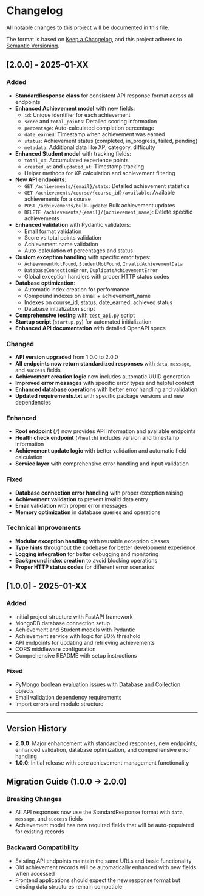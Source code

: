 # Changelog

All notable changes to this project will be documented in this file.

The format is based on [Keep a Changelog](https://keepachangelog.com/en/1.0.0/),
and this project adheres to [Semantic Versioning](https://semver.org/spec/v2.0.0.html).

## [2.0.0] - 2025-01-XX

### Added
- **StandardResponse class** for consistent API response format across all endpoints
- **Enhanced Achievement model** with new fields:
  - `id`: Unique identifier for each achievement
  - `score` and `total_points`: Detailed scoring information
  - `percentage`: Auto-calculated completion percentage
  - `date_earned`: Timestamp when achievement was earned
  - `status`: Achievement status (completed, in_progress, failed, pending)
  - `metadata`: Additional data like XP, category, difficulty
- **Enhanced Student model** with tracking fields:
  - `total_xp`: Accumulated experience points
  - `created_at` and `updated_at`: Timestamp tracking
  - Helper methods for XP calculation and achievement filtering
- **New API endpoints**:
  - `GET /achievements/{email}/stats`: Detailed achievement statistics
  - `GET /achievements/course/{course_id}/available`: Available achievements for a course
  - `POST /achievements/bulk-update`: Bulk achievement updates
  - `DELETE /achievements/{email}/{achievement_name}`: Delete specific achievements
- **Enhanced validation** with Pydantic validators:
  - Email format validation
  - Score vs total points validation
  - Achievement name validation
  - Auto-calculation of percentages and status
- **Custom exception handling** with specific error types:
  - `AchievementNotFound`, `StudentNotFound`, `InvalidAchievementData`
  - `DatabaseConnectionError`, `DuplicateAchievementError`
  - Global exception handlers with proper HTTP status codes
- **Database optimization**:
  - Automatic index creation for performance
  - Compound indexes on email + achievement_name
  - Indexes on course_id, status, date_earned, achieved status
  - Database initialization script
- **Comprehensive testing** with `test_api.py` script
- **Startup script** (`startup.py`) for automated initialization
- **Enhanced API documentation** with detailed OpenAPI specs

### Changed
- **API version upgraded** from 1.0.0 to 2.0.0
- **All endpoints now return standardized responses** with `data`, `message`, and `success` fields
- **Achievement creation logic** now includes automatic UUID generation
- **Improved error messages** with specific error types and helpful context
- **Enhanced database operations** with better error handling and validation
- **Updated requirements.txt** with specific package versions and new dependencies

### Enhanced
- **Root endpoint** (`/`) now provides API information and available endpoints
- **Health check endpoint** (`/health`) includes version and timestamp information
- **Achievement update logic** with better validation and automatic field calculation
- **Service layer** with comprehensive error handling and input validation

### Fixed
- **Database connection error handling** with proper exception raising
- **Achievement validation** to prevent invalid data entry
- **Email validation** with proper error messages
- **Memory optimization** in database queries and operations

### Technical Improvements
- **Modular exception handling** with reusable exception classes
- **Type hints** throughout the codebase for better development experience
- **Logging integration** for better debugging and monitoring
- **Background index creation** to avoid blocking operations
- **Proper HTTP status codes** for different error scenarios

## [1.0.0] - 2025-01-XX

### Added
- Initial project structure with FastAPI framework
- MongoDB database connection setup
- Achievement and Student models with Pydantic
- Achievement service with logic for 80% threshold
- API endpoints for updating and retrieving achievements
- CORS middleware configuration
- Comprehensive README with setup instructions

### Fixed
- PyMongo boolean evaluation issues with Database and Collection objects
- Email validation dependency requirements
- Import errors and module structure

---

## Version History

- **2.0.0**: Major enhancement with standardized responses, new endpoints, enhanced validation, database optimization, and comprehensive error handling
- **1.0.0**: Initial release with core achievement management functionality

## Migration Guide (1.0.0 → 2.0.0)

### Breaking Changes
- All API responses now use the StandardResponse format with `data`, `message`, and `success` fields
- Achievement model has new required fields that will be auto-populated for existing records

### Backward Compatibility
- Existing API endpoints maintain the same URLs and basic functionality
- Old achievement records will be automatically enhanced with new fields when accessed
- Frontend applications should expect the new response format but existing data structures remain compatible 